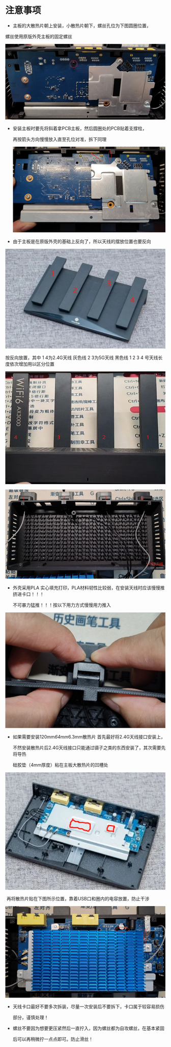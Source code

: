 # **注意事项**

- 主板的大散热片朝上安装，小散热片朝下，螺丝孔位为下图圆圈位置，

螺丝使用原版外壳主板的固定螺丝

![image-20240920142613588](readme.assets/image-20240920142613588.png)



- 安装主板时要先将斜着拿PCB主板，然后圆圈处的PCB贴着支撑柱，

  再按箭头方向慢慢放入直至孔位对准，拆下同理

  ![image-20240920142655810](readme.assets/image-20240920142655810.png)



- 由于主板是在原版外壳的基础上反向了，所以天线的摆放位置也要反向

![image-20240920142707779](readme.assets/image-20240920142707779.png)

按反向放置，其中 1 4为2.4G天线 灰色线  2 3为5G天线  黑色线  1 2 3 4 号天线长度依次增加用以区分位置

![image-20240920142742955](readme.assets/image-20240920142742955.png)



![image-20240920142747571](readme.assets/image-20240920142747571.png)



- 外壳采用PLA 实心填充打印，PLA材料韧性比较弱，在安装天线时应该慢慢推挤进卡口！！！ 

  不可暴力猛推！！！按以下用力方式慢慢用力推入

![image-20240920142802370](readme.assets/image-20240920142802370.png)



- 如果需要安装120mm*64mm*6.3mm散热片 首先最好将2.4G天线接口安装上，

  不然安装散热片后2.4G天线接口只能通过镊子之类的东西安装了，其次需要先将导热

  硅胶垫（4mm厚度）粘在主板大散热片的凹槽处

![image-20240920142822828](readme.assets/image-20240920142822828.png)

​		再将散热片贴在下图所示位置，靠着USB口和圈内的电容放置，防止干涉

![image-20240920142831586](readme.assets/image-20240920142831586.png)



- 天线卡口最好不要多次拆装，尽量一次安装后不要拆下，卡口属于较容易损伤

  部分，谨慎处理！

  

- 螺丝不要因为想要更压紧然后一直拧入，因为螺丝都为自攻螺丝，在基本紧固

  后可以再稍微拧一点点即可。防止滑丝！
